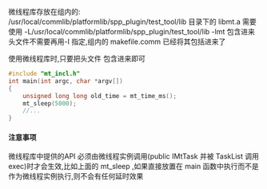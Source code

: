微线程库存放在组内的:
/usr/local/commlib/platformlib/spp_plugin/test_tool/lib
目录下的 libmt.a
需要使用
-L/usr/local/commlib/platformlib/spp_plugin/test_tool/lib -lmt
包含进来
头文件不需要再用-I 指定,组内的 makefile.comm 已经将其包括进来了

使用微线程库时,只要把头文件 
包含进来即可
```cpp
#include "mt_incl.h"
int main(int argc, char *argv[])
{
    unsigned long long old_time = mt_time_ms();
    mt_sleep(5000);
    //...
}
```
#### 注意事项
微线程库中提供的API 必须由微线程实例调用(public IMtTask 并被 TaskList 调用 exec)时才会生效,比如上面的 mt_sleep ,如果直接放置在 main 函数中执行而不是作为微线程实例执行,则不会有任何延时效果